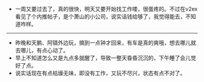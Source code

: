 - 一周又要过去了，真的很快，明天又要开始找工作喽，很蛋疼的。不过在v2ex看见了个内推帖子，是个萧山的小公司，说实话钱给够了，我觉得能去，不知道咋样。
- ---
- 昨晚和天鹏、阿锖外边玩，搞到一点钟才回来，有车是真的爽哦，想去哪儿就去哪儿，有点心动了。
- 早上不知道怎么又是九点多就醒了，导致一整天昏昏沉沉的，下午睡了会儿觉好了点。
- 说实话现在有点枯燥无味，即没有工作，又玩不尽兴，状态有点不对了。